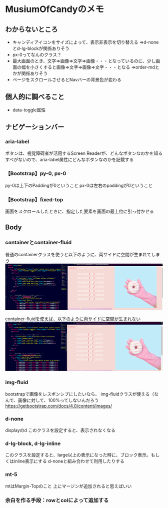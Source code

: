 # MusiumOfCandyのメモ

## わからないところ

* キャンディアイコンをサイズによって、表示非表示を切り替える
  ⇒d-noneとd-lg-blockが関係ありそう
* px-0ってなんのクラス？
* 最大画面のとき、文字⇒画像⇒文字⇒画像・・・となっているのに、少し画面の幅を小さくすると画像⇒文字⇒画像⇒文字・・・となる
  ⇒order-mdとかが関係ありそう
* ページをスクロールさせるとNavバーの背景色が変わる

## 個人的に調べること
* data-toggle属性

## ナビゲーションバー

### aria-label

ボタンは、視覚障碍者が活用するScreen Readerが、どんなボタンなのかを知るすべがないので、aria-label属性にどんなボタンなのかを記載する

### 【Bootstrap】py-0, px-0

py-0は上下のPaddingが0ということ
px-0は左右のpaddingが0ということ

### 【Bootstrap】fixed-top

画面をスクロールしたときに、指定した要素を画面の最上位に引っ付かせる

## Body

### containerとcontainer-fluid

普通のcontainerクラスを使うと以下のように、両サイドに空間が生まれてしまう
![alt text](image.png)

container-fluidを使えば、以下のように両サイドに空間が生まれない
![alt text](image-1.png)

### img-fluid

bootstrapで画像をレスポンシブにしたいなら、
img-fluidクラスが使える（なんで、画像に対して、100%ってしないんだろう
https://getbootstrap.com/docs/4.0/content/images/

### d-none
displayのd
このクラスを設定すると、表示されなくなる

### d-lg-block, d-lg-inline
このクラスを設定すると、large以上の表示になった時に、ブロック表示。もしくはinline表示にする
d-noneと組み合わせて利用したりする

### mt-5

mtはMargin-Topのこと
上にマージンが追加されると思えばいい

### 余白を作る手段：rowとcolによって追加する

